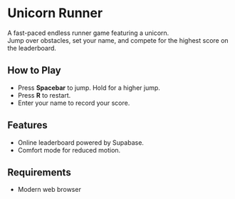 # Unicorn Runner

A fast-paced endless runner game featuring a unicorn.  
Jump over obstacles, set your name, and compete for the highest score on the leaderboard.

## How to Play
- Press **Spacebar** to jump. Hold for a higher jump.
- Press **R** to restart.
- Enter your name to record your score.

## Features
- Online leaderboard powered by Supabase.
- Comfort mode for reduced motion.

## Requirements
- Modern web browser